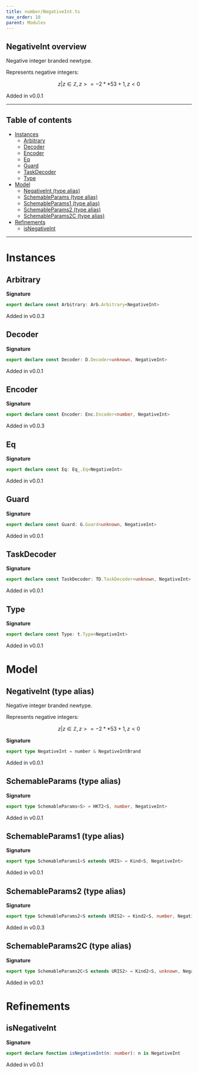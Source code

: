 ```yaml
---
title: number/NegativeInt.ts
nav_order: 10
parent: Modules
---
```


## NegativeInt overview

Negative integer branded newtype.

Represents negative integers:

```math
 { z | z ∈ ℤ, z >= -2 ** 53 + 1, z < 0 }
```

Added in v0.0.1

---

<h2 class="text-delta">Table of contents</h2>

- [Instances](#instances)
  - [Arbitrary](#arbitrary)
  - [Decoder](#decoder)
  - [Encoder](#encoder)
  - [Eq](#eq)
  - [Guard](#guard)
  - [TaskDecoder](#taskdecoder)
  - [Type](#type)
- [Model](#model)
  - [NegativeInt (type alias)](#negativeint-type-alias)
  - [SchemableParams (type alias)](#schemableparams-type-alias)
  - [SchemableParams1 (type alias)](#schemableparams1-type-alias)
  - [SchemableParams2 (type alias)](#schemableparams2-type-alias)
  - [SchemableParams2C (type alias)](#schemableparams2c-type-alias)
- [Refinements](#refinements)
  - [isNegativeInt](#isnegativeint)

---

# Instances

## Arbitrary

**Signature**

```ts
export declare const Arbitrary: Arb.Arbitrary<NegativeInt>
```

Added in v0.0.3

## Decoder

**Signature**

```ts
export declare const Decoder: D.Decoder<unknown, NegativeInt>
```

Added in v0.0.1

## Encoder

**Signature**

```ts
export declare const Encoder: Enc.Encoder<number, NegativeInt>
```

Added in v0.0.3

## Eq

**Signature**

```ts
export declare const Eq: Eq_.Eq<NegativeInt>
```

Added in v0.0.1

## Guard

**Signature**

```ts
export declare const Guard: G.Guard<unknown, NegativeInt>
```

Added in v0.0.1

## TaskDecoder

**Signature**

```ts
export declare const TaskDecoder: TD.TaskDecoder<unknown, NegativeInt>
```

Added in v0.0.1

## Type

**Signature**

```ts
export declare const Type: t.Type<NegativeInt>
```

Added in v0.0.1

# Model

## NegativeInt (type alias)

Negative integer branded newtype.

Represents negative integers:

```math
 { z | z ∈ ℤ, z >= -2 ** 53 + 1, z < 0 }
```

**Signature**

```ts
export type NegativeInt = number & NegativeIntBrand
```

Added in v0.0.1

## SchemableParams (type alias)

**Signature**

```ts
export type SchemableParams<S> = HKT2<S, number, NegativeInt>
```

Added in v0.0.1

## SchemableParams1 (type alias)

**Signature**

```ts
export type SchemableParams1<S extends URIS> = Kind<S, NegativeInt>
```

Added in v0.0.1

## SchemableParams2 (type alias)

**Signature**

```ts
export type SchemableParams2<S extends URIS2> = Kind2<S, number, NegativeInt>
```

Added in v0.0.3

## SchemableParams2C (type alias)

**Signature**

```ts
export type SchemableParams2C<S extends URIS2> = Kind2<S, unknown, NegativeInt>
```

Added in v0.0.1

# Refinements

## isNegativeInt

**Signature**

```ts
export declare function isNegativeInt(n: number): n is NegativeInt
```

Added in v0.0.1
